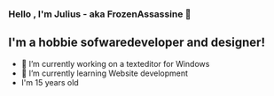 ### Hello , I'm Julius - aka FrozenAssassine 👋
## I'm a hobbie sofwaredeveloper and designer!
- 🔭 I’m currently working on a texteditor for Windows
- 🌱 I’m currently learning Website development
- I'm 15 years old
